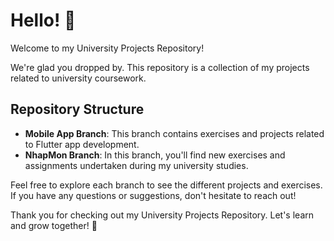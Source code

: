 # Hello! 👋

Welcome to my University Projects Repository!

We're glad you dropped by. This repository is a collection of my projects related to university coursework.

## Repository Structure

- **Mobile App Branch**: This branch contains exercises and projects related to Flutter app development.
- **NhapMon Branch**: In this branch, you'll find new exercises and assignments undertaken during my university studies.

Feel free to explore each branch to see the different projects and exercises. If you have any questions or suggestions, don't hesitate to reach out!

Thank you for checking out my University Projects Repository. Let's learn and grow together! 🌟
